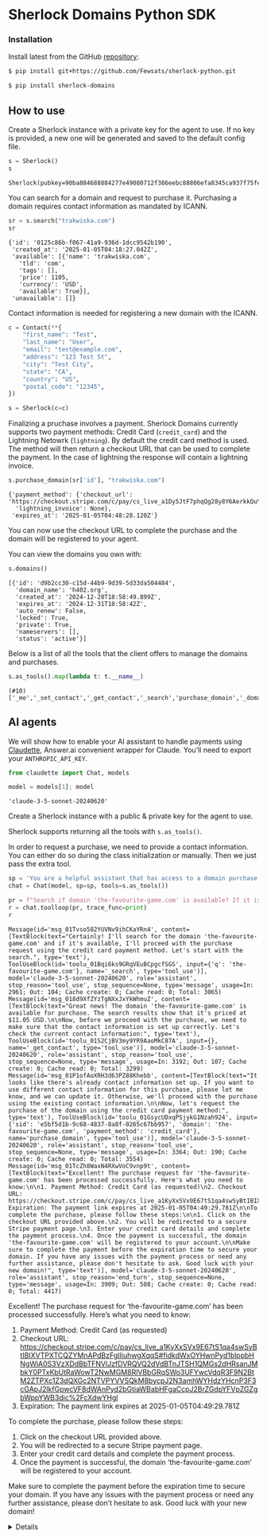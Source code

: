 # Sherlock Domains Python SDK


<!-- WARNING: THIS FILE WAS AUTOGENERATED! DO NOT EDIT! -->

### Installation

Install latest from the GitHub
[repository](https://github.com/Fewsats/sherlock-python):

``` sh
$ pip install git+https://github.com/Fewsats/sherlock-python.git
```

``` sh
$ pip install sherlock-domains
```

## How to use

Create a Sherlock instance with a private key for the agent to use. If
no key is provided, a new one will be generated and saved to the default
config file.

``` python
s = Sherlock()
s
```

    Sherlock(pubkey=90ba884688884277e49080712f386eebc88806efa8345ca937f75fe80950156d)

You can search for a domain and request to purchase it. Purchasing a
domain requires contact information as mandated by ICANN.

``` python
sr = s.search("trakwiska.com")
sr
```

    {'id': '0125c86b-f067-41a9-936d-1dcc9542b190',
     'created_at': '2025-01-05T04:18:27.042Z',
     'available': [{'name': 'trakwiska.com',
       'tld': 'com',
       'tags': [],
       'price': 1105,
       'currency': 'USD',
       'available': True}],
     'unavailable': []}

Contact information is needed for registering a new domain with the
ICANN.

``` python
c = Contact(**{
    "first_name": "Test",
    "last_name": "User",
    "email": "test@example.com",
    "address": "123 Test St",
    "city": "Test City",
    "state": "CA",
    "country": "US",
    "postal_code": "12345",
})

s = Sherlock(c=c)
```

Finalizing a pruchase involves a payment. Sherlock Domains currently
supports two payment methods: Credit Card (`credit_card`) and the
Lightning Netowrk (`lightning`). By default the credit card method is
used. The method will then return a checkout URL that can be used to
complete the payment. In the case of lightning the response will contain
a lightning invoice.

``` python
s.purchase_domain(sr['id'], "trakwiska.com")
```

    {'payment_method': {'checkout_url': 'https://checkout.stripe.com/c/pay/cs_live_a1Dy5JtF7phqQg28y8Y6AerkkQuYuhTC7Y5WuxuDoeIZf4l5KrZxsfnOnO#fidkdWxOYHwnPyd1blppbHNgWjA0S3VzXDdBbTFNVlJzfDVRQVQ2dVdBTnJTSH1QMGs2dHRsanJMbkY0PTxKbUtRaWowT2NwMGM8RlVBbGRqSWo3UFYwcVdqR3F9N2BtM2ZTPXc1Z3dQXGc2NTVPYVVSQkM8bycpJ2N3amhWYHdzYHcnP3F3cGApJ2lkfGpwcVF8dWAnPyd2bGtiaWBabHFgaCcpJ2BrZGdpYFVpZGZgbWppYWB3dic%2FcXdwYHgl',
      'lightning_invoice': None},
     'expires_at': '2025-01-05T04:48:28.120Z'}

You can now use the checkout URL to complete the purchase and the domain
will be registered to your agent.

You can view the domains you own with:

``` python
s.domains()
```

    [{'id': 'd9b2cc30-c15d-44b9-9d39-5d33da504484',
      'domain_name': 'h402.org',
      'created_at': '2024-12-28T18:58:49.899Z',
      'expires_at': '2024-12-31T18:58:42Z',
      'auto_renew': False,
      'locked': True,
      'private': True,
      'nameservers': [],
      'status': 'active'}]

Below is a list of all the tools that the client offers to manage the
domains and purchases.

``` python
s.as_tools().map(lambda t: t.__name__)
```

    (#10) ['_me','_set_contact','_get_contact','_search','purchase_domain','_domains','_dns_records','_create_dns_record','_update_dns_record','_delete_dns_record']

## AI agents

We will show how to enable your AI assistant to handle payments using
[Claudette](https://claudette.answer.ai), Answer.ai convenient wrapper
for Claude. You’ll need to export your `ANTHROPIC_API_KEY`.

``` python
from claudette import Chat, models
```

``` python
model = models[1]; model
```

    'claude-3-5-sonnet-20240620'

Create a Sherlock instance with a public & private key for the agent to
use.

Sherlock supports returning all the tools with `s.as_tools()`.

In order to request a purchase, we need to provide a contact
information. You can either do so during the class initialization or
manually. Then we just pass the extra tool.

``` python
sp = 'You are a helpful assistant that has access to a domain purchase API.'
chat = Chat(model, sp=sp, tools=s.as_tools())

pr = f"Search if domain 'the-favourite-game.com' is available? If it is request a purchase and process the payment using credit card method."
r = chat.toolloop(pr, trace_func=print)
r
```

    Message(id='msg_01Tvso582YUVNv9ihCKaYRn4', content=[TextBlock(text="Certainly! I'll search for the domain 'the-favourite-game.com' and if it's available, I'll proceed with the purchase request using the credit card payment method. Let's start with the search.", type='text'), ToolUseBlock(id='toolu_01Bqi6ks9GRqVEuBCpgcfSGS', input={'q': 'the-favourite-game.com'}, name='_search', type='tool_use')], model='claude-3-5-sonnet-20240620', role='assistant', stop_reason='tool_use', stop_sequence=None, type='message', usage=In: 2961; Out: 104; Cache create: 0; Cache read: 0; Total: 3065)
    Message(id='msg_018d9XfZYzTgNXxJxYkWhmuZ', content=[TextBlock(text="Great news! The domain 'the-favourite-game.com' is available for purchase. The search results show that it's priced at $11.05 USD.\n\nNow, before we proceed with the purchase, we need to make sure that the contact information is set up correctly. Let's check the current contact information:", type='text'), ToolUseBlock(id='toolu_01S2CjBV3my9YR9AaoMkC87A', input={}, name='_get_contact', type='tool_use')], model='claude-3-5-sonnet-20240620', role='assistant', stop_reason='tool_use', stop_sequence=None, type='message', usage=In: 3192; Out: 107; Cache create: 0; Cache read: 0; Total: 3299)
    Message(id='msg_01P1ofAoXRH3d63PZ88Khebb', content=[TextBlock(text="It looks like there's already contact information set up. If you want to use different contact information for this purchase, please let me know, and we can update it. Otherwise, we'll proceed with the purchase using the existing contact information.\n\nNow, let's request the purchase of the domain using the credit card payment method:", type='text'), ToolUseBlock(id='toolu_01GsycUDxqPSjykG1Nzah924', input={'sid': 'e5bf5d1b-9c68-4837-8a8f-0265c67bb957', 'domain': 'the-favourite-game.com', 'payment_method': 'credit_card'}, name='purchase_domain', type='tool_use')], model='claude-3-5-sonnet-20240620', role='assistant', stop_reason='tool_use', stop_sequence=None, type='message', usage=In: 3364; Out: 190; Cache create: 0; Cache read: 0; Total: 3554)
    Message(id='msg_01TcZh8WaxN4RXwVoC9vnp9t', content=[TextBlock(text="Excellent! The purchase request for 'the-favourite-game.com' has been processed successfully. Here's what you need to know:\n\n1. Payment Method: Credit Card (as requested)\n2. Checkout URL: https://checkout.stripe.com/c/pay/cs_live_a1KyXxSVx9E67tS1qa4swSyBtIBIXVTPXTCQZYMnAPdBzFgIIiuhwgXqqS#fidkdWxOYHwnPyd1blppbHNgWjA0S3VzXDdBbTFNVlJzfDVRQVQ2dVdBTnJTSH1QMGs2dHRsanJMbkY0PTxKbUtRaWowT2NwMGM8RlVBbGRqSWo3UFYwcVdqR3F9N2BtM2ZTPXc1Z3dQXGc2NTVPYVVSQkM8bycpJ2N3amhWYHdzYHcnP3F3cGApJ2lkfGpwcVF8dWAnPyd2bGtiaWBabHFgaCcpJ2BrZGdpYFVpZGZgbWppYWB3dic%2FcXdwYHgl\n3. Expiration: The payment link expires at 2025-01-05T04:49:29.781Z\n\nTo complete the purchase, please follow these steps:\n\n1. Click on the checkout URL provided above.\n2. You will be redirected to a secure Stripe payment page.\n3. Enter your credit card details and complete the payment process.\n4. Once the payment is successful, the domain 'the-favourite-game.com' will be registered to your account.\n\nMake sure to complete the payment before the expiration time to secure your domain. If you have any issues with the payment process or need any further assistance, please don't hesitate to ask. Good luck with your new domain!", type='text')], model='claude-3-5-sonnet-20240620', role='assistant', stop_reason='end_turn', stop_sequence=None, type='message', usage=In: 3909; Out: 508; Cache create: 0; Cache read: 0; Total: 4417)

Excellent! The purchase request for ‘the-favourite-game.com’ has been
processed successfully. Here’s what you need to know:

1.  Payment Method: Credit Card (as requested)
2.  Checkout URL:
    https://checkout.stripe.com/c/pay/cs_live_a1KyXxSVx9E67tS1qa4swSyBtIBIXVTPXTCQZYMnAPdBzFgIIiuhwgXqqS#fidkdWxOYHwnPyd1blppbHNgWjA0S3VzXDdBbTFNVlJzfDVRQVQ2dVdBTnJTSH1QMGs2dHRsanJMbkY0PTxKbUtRaWowT2NwMGM8RlVBbGRqSWo3UFYwcVdqR3F9N2BtM2ZTPXc1Z3dQXGc2NTVPYVVSQkM8bycpJ2N3amhWYHdzYHcnP3F3cGApJ2lkfGpwcVF8dWAnPyd2bGtiaWBabHFgaCcpJ2BrZGdpYFVpZGZgbWppYWB3dic%2FcXdwYHgl
3.  Expiration: The payment link expires at 2025-01-05T04:49:29.781Z

To complete the purchase, please follow these steps:

1.  Click on the checkout URL provided above.
2.  You will be redirected to a secure Stripe payment page.
3.  Enter your credit card details and complete the payment process.
4.  Once the payment is successful, the domain ‘the-favourite-game.com’
    will be registered to your account.

Make sure to complete the payment before the expiration time to secure
your domain. If you have any issues with the payment process or need any
further assistance, please don’t hesitate to ask. Good luck with your
new domain!

<details>

- id: `msg_01TcZh8WaxN4RXwVoC9vnp9t`
- content:
  `[{'text': "Excellent! The purchase request for 'the-favourite-game.com' has been processed successfully. Here's what you need to know:\n\n1. Payment Method: Credit Card (as requested)\n2. Checkout URL: https://checkout.stripe.com/c/pay/cs_live_a1KyXxSVx9E67tS1qa4swSyBtIBIXVTPXTCQZYMnAPdBzFgIIiuhwgXqqS#fidkdWxOYHwnPyd1blppbHNgWjA0S3VzXDdBbTFNVlJzfDVRQVQ2dVdBTnJTSH1QMGs2dHRsanJMbkY0PTxKbUtRaWowT2NwMGM8RlVBbGRqSWo3UFYwcVdqR3F9N2BtM2ZTPXc1Z3dQXGc2NTVPYVVSQkM8bycpJ2N3amhWYHdzYHcnP3F3cGApJ2lkfGpwcVF8dWAnPyd2bGtiaWBabHFgaCcpJ2BrZGdpYFVpZGZgbWppYWB3dic%2FcXdwYHgl\n3. Expiration: The payment link expires at 2025-01-05T04:49:29.781Z\n\nTo complete the purchase, please follow these steps:\n\n1. Click on the checkout URL provided above.\n2. You will be redirected to a secure Stripe payment page.\n3. Enter your credit card details and complete the payment process.\n4. Once the payment is successful, the domain 'the-favourite-game.com' will be registered to your account.\n\nMake sure to complete the payment before the expiration time to secure your domain. If you have any issues with the payment process or need any further assistance, please don't hesitate to ask. Good luck with your new domain!", 'type': 'text'}]`
- model: `claude-3-5-sonnet-20240620`
- role: `assistant`
- stop_reason: `end_turn`
- stop_sequence: `None`
- type: `message`
- usage:
  `{'cache_creation_input_tokens': 0, 'cache_read_input_tokens': 0, 'input_tokens': 3909, 'output_tokens': 508}`

</details>
